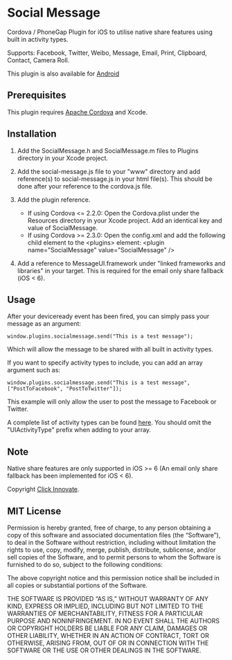 Social Message
==============

Cordova / PhoneGap Plugin for iOS to utilise native share features using built in activity types.

Supports: Facebook, Twitter, Weibo, Message, Email, Print, Clipboard, Contact, Camera Roll.

This plugin is also available for [Android](https://github.com/ClickInnovate/CordovaPhoneGapPlugins/tree/master/Android/SocialMessage)


## Prerequisites

This plugin requires [Apache Cordova](http://incubator.apache.org/cordova/) and Xcode.


## Installation

1. Add the SocialMessage.h and SocialMessage.m files to Plugins directory in your Xcode project.

2. Add the social-message.js file to your "www" directory and add reference(s) to social-message.js in your html file(s). This should be done after your reference to the cordova.js file.

3. Add the plugin reference.
	- If using Cordova <= 2.2.0: Open the Cordova.plist under the Resources directory in your Xcode project. Add an identical key and value of SocialMessage.
	- If using Cordova >= 2.3.0: Open the config.xml and add the following child element to the &lt;plugins&gt; element:
		&lt;plugin name="SocialMessage" value="SocialMessage" /&gt;

4. Add a reference to MessageUI.framework under "linked frameworks and libraries" in your target. This is required for the email only share fallback (iOS < 6).

## Usage

After your deviceready event has been fired, you can simply pass your message as an argument:

	window.plugins.socialmessage.send("This is a test message");

Which will allow the message to be shared with all built in activity types.

If you want to specify activity types to include, you can add an array argument such as:

	window.plugins.socialmessage.send("This is a test message", ["PostToFacebook", "PostToTwitter"]);
	
This example will only allow the user to post the message to Facebook or Twitter.

A complete list of activity types can be found [here](http://developer.apple.com/library/ios/#documentation/UIKit/Reference/UIActivity_Class/Reference/Reference.html#//apple_ref/occ/cl/UIActivity). You should omit the "UIActivityType" prefix when adding to your array.


## Note

Native share features are only supported in iOS >= 6 (An email only share fallback has been implemented for iOS < 6).

Copyright [Click Innovate](http://www.clickinnovate.com/).


## MIT License

Permission is hereby granted, free of charge, to any person obtaining a copy of this software and associated documentation files (the “Software”), to deal in the Software without restriction, including without limitation the rights to use, copy, modify, merge, publish, distribute, sublicense, and/or sell copies of the Software, and to permit persons to whom the Software is furnished to do so, subject to the following conditions:

The above copyright notice and this permission notice shall be included in all copies or substantial portions of the Software.

THE SOFTWARE IS PROVIDED “AS IS,” WITHOUT WARRANTY OF ANY KIND, EXPRESS OR IMPLIED, INCLUDING BUT NOT LIMITED TO THE WARRANTIES OF MERCHANTABILITY, FITNESS FOR A PARTICULAR PURPOSE AND NONINFRINGEMENT. IN NO EVENT SHALL THE AUTHORS OR COPYRIGHT HOLDERS BE LIABLE FOR ANY CLAIM, DAMAGES OR OTHER LIABILITY, WHETHER IN AN ACTION OF CONTRACT, TORT OR OTHERWISE, ARISING FROM, OUT OF OR IN CONNECTION WITH THE SOFTWARE OR THE USE OR OTHER DEALINGS IN THE SOFTWARE.